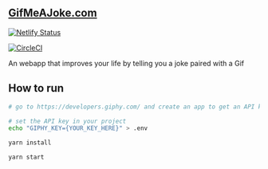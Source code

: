 ## [GifMeAJoke.com](https://gifmeajoke.com)

[![Netlify Status](https://api.netlify.com/api/v1/badges/1955426a-e209-4fb9-8890-76f67a166a32/deploy-status)](https://app.netlify.com/sites/gifmeajoke/deploys)

[![CircleCI](https://circleci.com/gh/luiscarlin/gifmeajoke.com.svg?style=svg)](https://circleci.com/gh/luiscarlin/gifmeajoke.com)

An webapp that improves your life by telling you a joke paired with a Gif

## How to run

```bash
# go to https://developers.giphy.com/ and create an app to get an API key

# set the API key in your project
echo "GIPHY_KEY={YOUR_KEY_HERE}" > .env

yarn install

yarn start
```
